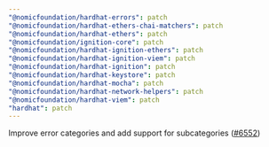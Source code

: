 ```yaml
---
"@nomicfoundation/hardhat-errors": patch
"@nomicfoundation/hardhat-ethers-chai-matchers": patch
"@nomicfoundation/hardhat-ethers": patch
"@nomicfoundation/ignition-core": patch
"@nomicfoundation/hardhat-ignition-ethers": patch
"@nomicfoundation/hardhat-ignition-viem": patch
"@nomicfoundation/hardhat-ignition": patch
"@nomicfoundation/hardhat-keystore": patch
"@nomicfoundation/hardhat-mocha": patch
"@nomicfoundation/hardhat-network-helpers": patch
"@nomicfoundation/hardhat-viem": patch
"hardhat": patch
---
```


Improve error categories and add support for subcategories ([#6552](https://github.com/NomicFoundation/hardhat/pull/6552))
